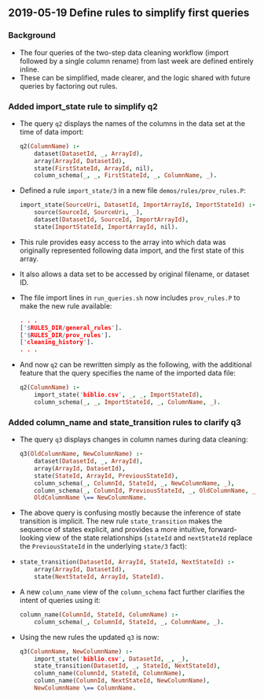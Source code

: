 ## 2019-05-19 Define rules to simplify first queries

### Background
- The four queries of the two-step data cleaning workflow (import followed by a single column rename) from last week are defined entirely inline.
- These can be simplified, made clearer, and the logic shared with future queries by factoring out rules.

### Added import_state rule to simplify q2
- The query `q2` displays the names of the columns in the data set at the time of data import:

    ```prolog
    q2(ColumnName) :-
        dataset(DatasetId, _, ArrayId),
        array(ArrayId, DatasetId),
        state(FirstStateId, ArrayId, nil),
        column_schema(_, _, FirstStateId, _, ColumnName, _).
    ```
- Defined a rule `import_state/3` in a new file `demos/rules/prov_rules.P`:
    ```prolog
    import_state(SourceUri, DatasetId, ImportArrayId, ImportStateId) :-
        source(SourceId, SourceUri, _),
        dataset(DatasetId, SourceId, ImportArrayId),
        state(ImportStateId, ImportArrayId, nil).
    ```
- This rule provides easy access to the array into which data was originally represented following data import, and the first state of this array.
- It also allows a data set to be accessed by original filename, or dataset ID.
- The file import lines in `run_queries.sh` now includes `prov_rules.P` to make the new rule available:
	```prolog
	. . .
	['$RULES_DIR/general_rules'].
	['$RULES_DIR/prov_rules'].
	['cleaning_history'].
	. . .
	```
- And now `q2` can be rewritten simply as the following, with the additional feature that the query specifies the name of the imported data file:

    ```prolog
    q2(ColumnName) :-
        import_state('biblio.csv', _, _, ImportStateId),
        column_schema(_, _, ImportStateId, _, ColumnName, _).
    ```

### Added column_name and state_transition rules to clarify q3
- The query `q3` displays changes in column names during data cleaning:

    ```prolog
    q3(OldColumnName, NewColumnName) :-
        dataset(DatasetId, _, ArrayId),
        array(ArrayId, DatasetId),
        state(StateId, ArrayId, PreviousStateId),
        column_schema(_, ColumnId, StateId, _, NewColumnName, _),
        column_schema(_, ColumnId, PreviousStateId, _, OldColumnName, _),
        OldColumnName \== NewColumnName.
    ```
- The above query is confusing mostly because the inference of state transition is implicit.  The new rule `state_transition` makes the sequence of states explicit, and provides a more intuitive, forward-looking view of the state relationships (`stateId` and `nextStateId` replace the `PreviousStateId` in the underlying `state/3` fact):
-
    ```prolog
    state_transition(DatasetId, ArrayId, StateId, NextStateId) :-
        array(ArrayId, DatasetId),
        state(NextStateId, ArrayId, StateId).
    ```
- A new `column_name` view of the `column_schema` fact further clarifies the intent of queries using it:

    ```prolog
    column_name(ColumnId, StateId, ColumnName) :-
        column_schema(_, ColumnId, StateId, _, ColumnName, _).
    ```

- Using the new rules the updated `q3` is now:
 
    ```prolog
    q3(ColumnName, NewColumnName) :-
        import_state('biblio.csv', DatasetId, _, _),
        state_transition(DatasetId, _, StateId, NextStateId),
        column_name(ColumnId, StateId, ColumnName),
        column_name(ColumnId, NextStateId, NewColumnName),
        NewColumnName \== ColumnName.
    ```



